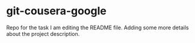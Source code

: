 # git-cousera-google

Repo for the task
I am editing the README file. Adding some more details about the project description.
